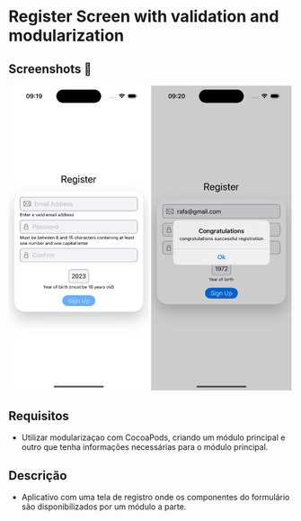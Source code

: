 # Register Screen with validation and modularization

## Screenshots 📱

<div>
  <img src="Screenshots/page1.png" width="250">
  <img src="Screenshots/page2.png" width="250">
</div>

## Requisitos
- Utilizar modularizaçao com CocoaPods, criando um módulo principal e outro que tenha informações necessárias para o módulo principal.

## Descrição
- Aplicativo com uma tela de registro onde os componentes do formulário são disponibilizados por um módulo a parte.
